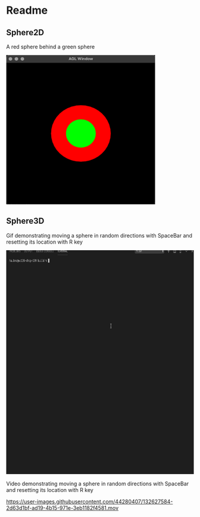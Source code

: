 # Readme

## Sphere2D
A red sphere behind a green sphere

<img src="sphere2d.png" alt="A red sphere behind a green sphere" width="400" height="400">

## Sphere3D
Gif demonstrating moving a sphere in random directions with SpaceBar and resetting its location with R key

<img src="sphere3d.gif" alt="Sphere moving in random direction" width="800" height="600"/>


Video demonstrating moving a sphere in random directions with SpaceBar and resetting its location with R key

https://user-images.githubusercontent.com/44280407/132627584-2d63d1bf-ad19-4b15-971e-3eb1182f4581.mov
